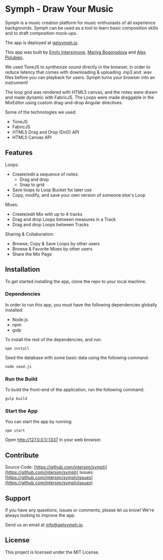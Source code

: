 # Symph - Draw Your Music

Symph is a music creation platform for music enthusiasts of all experience backgrounds. Symph can be used as a tool to learn basic composition skills and to draft composition mock-ups. 

The app is deployed at [getsymph.io](http://www.getsymph.io).

This app was built by [Emily Intersimone](http://www.github.com/intersim), [Mariya Bogorodova](http://www.github.com/mbogor) and [Alex Polubiec](http://www.github.com/paloobi).


We used ToneJS to synthesize sound directly in the browser, in order to reduce latency that comes with downloading & uploading .mp3 and .wav files before you can playback for users. Symph turns your browser into an instrument!

The loop grid was rendered with HTML5 canvas, and the notes were drawn and made dynamic with FabricJS. The Loops were made draggable in the MixEditor using custom drag-and-drop Angular directives.

Some of the technologies we used:
  * ToneJS
  * FabricJS
  * HTML5 Drag and Drop (DnD) API
  * HTML5 Canvas API

## Features

Loops:

* Create/edit a sequence of notes:
  - Drag and drop
  - Snap to grid
* Save loops to Loop Bucket for later use
* Copy, modify, and save your own version of someone else's Loop

Mixes:

* Create/edit Mix with up to 4 tracks
* Drag and drop Loops between measures in a Track
* Drag and drop Loops between Tracks

Sharing & Collaboration:

* Browse, Copy & Save Loops by other users
* Browse & Favorite Mixes by other users
* Share the Mix Page

## Installation

To get started installing the app, clone the repo to your local machine.

### Dependencies

In order to run this app, you must have the following dependencies globally installed:

  * Node.js
  * npm
  * gulp

To install the rest of the dependencies, and run:

  ```
  npm install
  ```

Seed the database with some basic data using the following command:
  
  ```
  node seed.js
  ```

### Run the Build

To build the front-end of the application, run the following command:

  ```
  gulp build
  ```

### Start the App

You can start the app by running:

  ```
  npm start
  ```

Open http://127.0.0.1/:1337 in your web browser.

## Contribute

Source Code: [https://github.com/intersim/symph](https://github.com/intersim/symph)
Issues: [https://github.com/intersim/symph/issues](https://github.com/intersim/symph/issues)

## Support

If you have any questions, issues or comments, please let us know! We're always looking to improve the app.

Send us an email at [info@getsymph.io](mailto:info@getsymph.io).

## License

This project is licensed under the MIT License. 
